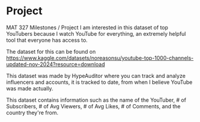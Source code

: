 # Project
MAT 327 Milestones / Project
I am interested in this dataset of top YouTubers because I watch YouTube for everything, an extremely helpful tool that everyone has access to.

The dataset for this can be found on https://www.kaggle.com/datasets/noreasonsu/youtube-top-1000-channels-updated-nov-2024?resource=download

This dataset was made by HypeAuditor where you can track and analyze influencers and accounts, it is tracked to date, from when I believe YouTube was made actually.

This dataset contains information such as the name of the YouTuber, # of Subscribers, # of Avg Viewers, # of Avg Likes, # of Comments, and the country they're from.
